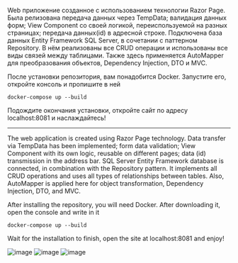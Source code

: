 Web приложение созданное с использованием технологии Razor Page. Была релизована передача данных через TempData; валидация данных форм; View Component со своей логикой, переиспользуемой на разных страницах; передача данных(id) в адресной строке. Подключена база данных Entity Framework SQL Server, в сочетании с паттерном Repository. В нём реализованы все CRUD операции и использованы все виды связей между таблицами. Также здесь применяется AutoMapper для преобразования объектов, Dependency Injection, DTO и MVC.

После установки репозитория, вам понадобится Docker. Запустите его, откройте консоль и пропишите в ней 

```
docker-compose up --build
```
Подождите окончания установки, откройте сайт по адресу localhost:8081 и наслаждайтесь!


_____________________________________________________________________________________________________________________________________________________________________________________________________________________________________________

The web application is created using Razor Page technology. Data transfer via TempData has been implemented; form data validation; View Component with its own logic, reusable on different pages; data (id) transmission in the address bar. SQL Server Entity Framework database is connected, in combination with the Repository pattern. It implements all CRUD operations and uses all types of relationships between tables. Also, AutoMapper is applied here for object transformation, Dependency Injection, DTO, and MVC.

After installing the repository, you will need Docker. After downloading it, open the console and write in it

```
docker-compose up --build
```
Wait for the installation to finish, open the site at localhost:8081 and enjoy!

![image](https://github.com/Kactus26/ShelterRazor/assets/143936467/e016706e-9b74-420e-9680-1d2d10dcc8fe)
![image](https://github.com/Kactus26/ShelterRazor/assets/143936467/e41d0017-b65b-4221-9637-dbb12c6eddef)
![image](https://github.com/Kactus26/ShelterRazor/assets/143936467/077d9b03-066f-4a4b-8ce7-a91cd6bee170)
